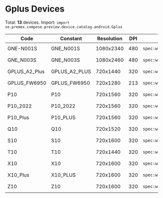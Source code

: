 # Gplus Devices

Total: **13** devices. Import: `import se.premex.compose.preview.device.catalog.android.Gplus`

| Code | Constant | Resolution | DPI | Compose Spec | Preview Usage |
|------|----------|------------|-----|-------------|---------------|
| GNE-N001S | GNE_N001S | 1080x2340 | 480 | `spec:width=1080px,height=2340px,dpi=480` | `@Preview(device = Gplus.GNE_N001S)` |
| GNE_N003S | GNE_N003S | 1080x2460 | 480 | `spec:width=1080px,height=2460px,dpi=480` | `@Preview(device = Gplus.GNE_N003S)` |
| GPLUS_A2_Plus | GPLUS_A2_PLUS | 720x1440 | 320 | `spec:width=720px,height=1440px,dpi=320` | `@Preview(device = Gplus.GPLUS_A2_PLUS)` |
| GPLUS_FW6950 | GPLUS_FW6950 | 720x1280 | 213 | `spec:width=720px,height=1280px,dpi=213` | `@Preview(device = Gplus.GPLUS_FW6950)` |
| P10 | P10 | 720x1560 | 320 | `spec:width=720px,height=1560px,dpi=320` | `@Preview(device = Gplus.P10)` |
| P10_2022 | P10_2022 | 720x1560 | 320 | `spec:width=720px,height=1560px,dpi=320` | `@Preview(device = Gplus.P10_2022)` |
| P10_Plus | P10_PLUS | 720x1560 | 320 | `spec:width=720px,height=1560px,dpi=320` | `@Preview(device = Gplus.P10_PLUS)` |
| Q10 | Q10 | 720x1520 | 320 | `spec:width=720px,height=1520px,dpi=320` | `@Preview(device = Gplus.Q10)` |
| S10 | S10 | 720x1600 | 320 | `spec:width=720px,height=1600px,dpi=320` | `@Preview(device = Gplus.S10)` |
| T10 | T10 | 720x1440 | 320 | `spec:width=720px,height=1440px,dpi=320` | `@Preview(device = Gplus.T10)` |
| X10 | X10 | 720x1600 | 320 | `spec:width=720px,height=1600px,dpi=320` | `@Preview(device = Gplus.X10)` |
| X10_Plus | X10_PLUS | 720x1600 | 320 | `spec:width=720px,height=1600px,dpi=320` | `@Preview(device = Gplus.X10_PLUS)` |
| Z10 | Z10 | 720x1600 | 320 | `spec:width=720px,height=1600px,dpi=320` | `@Preview(device = Gplus.Z10)` |

<!-- Generated automatically. Do not edit manually. -->
